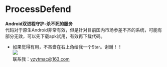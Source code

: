 # ProcessDefend
**Android双进程守护-杀不死的服务**  
代码对于原生Android非常有效，但是针对目前国内市场参差不齐的系统，可能有部分无效，可以先下载apk试用，有效再下载代码。
- 如果觉得有用，不吝啬在右上角给我一个Star。谢谢！！  
![](https://raw.githubusercontent.com/yzytmac/yzytmac.github.io/master/images/star.png)  
联系我：yzytmac@163.com
